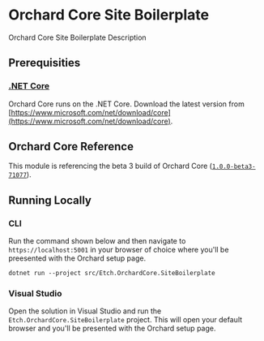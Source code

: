# Orchard Core Site Boilerplate

Orchard Core Site Boilerplate Description

## Prerequisities

### [.NET Core](https://docs.microsoft.com/en-us/dotnet/core/)

Orchard Core runs on the .NET Core. Download the latest version from [https://www.microsoft.com/net/download/core](https://www.microsoft.com/net/download/core).

## Orchard Core Reference

This module is referencing the beta 3 build of Orchard Core ([`1.0.0-beta3-71077`](https://www.nuget.org/packages/OrchardCore.Module.Targets/1.0.0-beta3-71077)).

## Running Locally

### CLI

Run the command shown below and then navigate to `https://localhost:5001` in your browser of choice where you'll be preesented with the Orchard setup page.

    dotnet run --project src/Etch.OrchardCore.SiteBoilerplate

### Visual Studio

Open the solution in Visual Studio and run the `Etch.OrchardCore.SiteBoilerplate` project. This will open your default browser and you'll be presented with the Orchard setup page.
